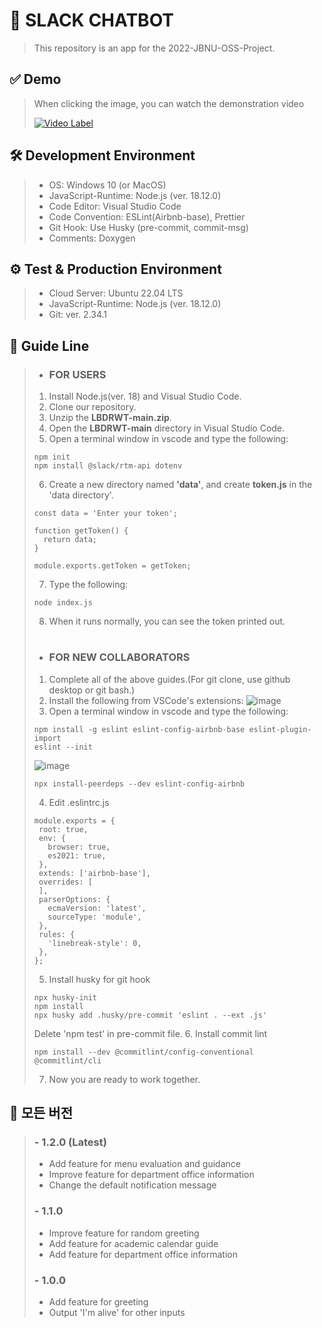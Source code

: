 # 🚩 SLACK CHATBOT
> This repository is an app for the 2022-JBNU-OSS-Project.
>
## ✅ Demo
> When clicking the image, you can watch the demonstration video
>
> [![Video Label](http://img.youtube.com/vi/WIMAefYGGz0/0.jpg)](https://youtu.be/WIMAefYGGz0)
## 🛠 Development Environment
> - OS: Windows 10 (or MacOS)
> - JavaScript-Runtime: Node.js (ver. 18.12.0)
> - Code Editor: Visual Studio Code
> - Code Convention: ESLint(Airbnb-base), Prettier
> - Git Hook: Use Husky (pre-commit, commit-msg)
> - Comments: Doxygen
>
## ⚙ Test & Production Environment
> - Cloud Server: Ubuntu 22.04 LTS
> - JavaScript-Runtime: Node.js (ver. 18.12.0)
> - Git: ver. 2.34.1
>
## 📕 Guide Line
> - ### FOR USERS
> 1. Install Node.js(ver. 18) and Visual Studio Code.
> 2. Clone our repository.
> 3. Unzip the **LBDRWT-main.zip**.
> 4. Open the **LBDRWT-main** directory in Visual Studio Code.
> 5. Open a terminal window in vscode and type the following:
> ```
> npm init
> npm install @slack/rtm-api dotenv
> ```
> 6. Create a new directory named **'data'**, and create **token.js** in the 'data directory'.
> ```
> const data = 'Enter your token';
> 
> function getToken() {
>   return data;
> }
> 
> module.exports.getToken = getToken;
> 
> ```
> 7. Type the following:
> ```
> node index.js
> ```
> 8. When it runs normally, you can see the token printed out.
> #
> - ### FOR NEW COLLABORATORS
> 1. Complete all of the above guides.(For git clone, use github desktop or git bash.)
> 2. Install the following from VSCode's extensions:
> ![image](https://user-images.githubusercontent.com/61104736/206609028-55d060e1-ce5f-4c2a-ab4e-65753538cf2e.png)
> 3. Open a terminal window in vscode and type the following:
> ```
> npm install -g eslint eslint-config-airbnb-base eslint-plugin-import
> eslint --init
> ```
> ![image](https://user-images.githubusercontent.com/61104736/206612844-dc05321e-d241-4171-b52c-8c313906cc52.png)
> ```
> npx install-peerdeps --dev eslint-config-airbnb
> ```
> 4. Edit .eslintrc.js
> ```
> module.exports = {
>  root: true,
>  env: {
>    browser: true,
>    es2021: true,
>  },
>  extends: ['airbnb-base'],
>  overrides: [
>  ],
>  parserOptions: {
>    ecmaVersion: 'latest',
>    sourceType: 'module',
>  },
>  rules: {
>    'linebreak-style': 0,
>  },
>};
> ```
> 5. Install husky for git hook
> ```
> npx husky-init
> npm install
> npx husky add .husky/pre-commit 'eslint . --ext .js'
> ```
> Delete 'npm test' in pre-commit file.
> 6. Install commit lint
> ```
> npm install --dev @commitlint/config-conventional @commitlint/cli
> ```
> 7. Now you are ready to work together.
## 🌈 모든 버전
> ### - 1.2.0 (Latest)
> - Add feature for menu evaluation and guidance
> - Improve feature for department office information
> - Change the default notification message 
> ### - 1.1.0
> - Improve feature for random greeting
> - Add feature for academic calendar guide
> - Add feature for department office information
> ### - 1.0.0
> - Add feature for greeting
> - Output 'I'm alive' for other inputs
>
#
